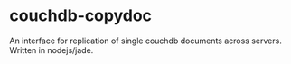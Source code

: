 couchdb-copydoc
===============

An interface for replication of single couchdb documents across servers. Written in nodejs/jade.
